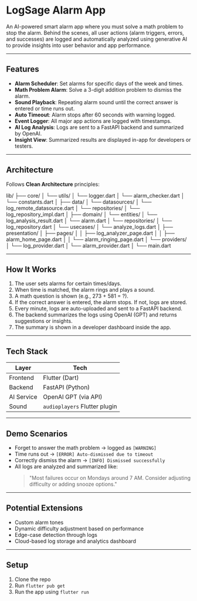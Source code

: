 # LogSage Alarm App

An AI-powered smart alarm app where you must solve a math problem to stop the alarm. Behind the scenes, all user actions (alarm triggers, errors, and successes) are logged and automatically analyzed using generative AI to provide insights into user behavior and app performance.

---

## Features

- **Alarm Scheduler**: Set alarms for specific days of the week and times.
- **Math Problem Alarm**: Solve a 3-digit addition problem to dismiss the alarm.
- **Sound Playback**: Repeating alarm sound until the correct answer is entered or time runs out.
- **Auto Timeout**: Alarm stops after 60 seconds with warning logged.
- **Event Logger**: All major app actions are logged with timestamps.
- **AI Log Analysis**: Logs are sent to a FastAPI backend and summarized by OpenAI.
- **Insight View**: Summarized results are displayed in-app for developers or testers.

---

## Architecture

Follows **Clean Architecture** principles:

lib/
├── core/
│   └── utils/
│       └── logger.dart
│       └── alarm_checker.dart
│   └── constants.dart
│
├── data/
│   └── datasources/
│       └── log_remote_datasource.dart
│   └── repositories/
│       └── log_repository_impl.dart
│
├── domain/
│   └── entities/
│       └── log_analysis_result.dart
│       └── alarm.dart
│   └── repositories/
│       └── log_repository.dart
│   └── usecases/
│       └── analyze_logs.dart
│
├── presentation/
│   ├── pages/
│   │   ├── log_analyzer_page.dart
│   │   ├── alarm_home_page.dart
│   │   └── alarm_ringing_page.dart
│   └── providers/
│       └── log_provider.dart
│       └── alarm_provider.dart
│
└── main.dart

---

## How It Works

1. The user sets alarms for certain times/days.
2. When time is matched, the alarm rings and plays a sound.
3. A math question is shown (e.g., 273 + 581 = ?).
4. If the correct answer is entered, the alarm stops. If not, logs are stored.
5. Every minute, logs are auto-uploaded and sent to a FastAPI backend.
6. The backend summarizes the logs using OpenAI (GPT) and returns suggestions or insights.
7. The summary is shown in a developer dashboard inside the app.

---

## Tech Stack

| Layer       | Tech                          |
|-------------|-------------------------------|
| Frontend    | Flutter (Dart)                |
| Backend     | FastAPI (Python)              |
| AI Service  | OpenAI GPT (via API)          |
| Sound       | `audioplayers` Flutter plugin |

---

## Demo Scenarios

- Forget to answer the math problem → logged as `[WARNING]`
- Time runs out → `[ERROR] Auto-dismissed due to timeout`
- Correctly dismiss the alarm → `[INFO] Dismissed successfully`
- All logs are analyzed and summarized like:
  > "Most failures occur on Mondays around 7 AM. Consider adjusting difficulty or adding snooze options."

---

## Potential Extensions

- Custom alarm tones
- Dynamic difficulty adjustment based on performance
- Edge-case detection through logs
- Cloud-based log storage and analytics dashboard

---

## Setup

1. Clone the repo
2. Run `flutter pub get`
3. Run the app using `flutter run`